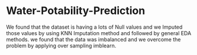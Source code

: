 # Water-Potability-Prediction
We found that the dataset is having a lots of Null values and we Imputed those values by using KNN Imputation method and followed by general EDA methods.
we found that the data was imbalanced and we overcome the problem by applying over sampling imblearn.
